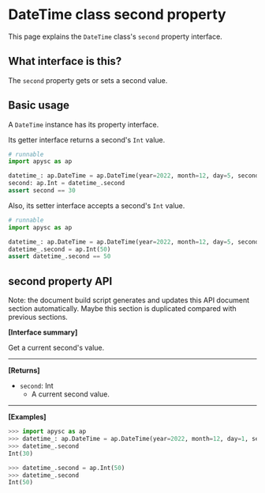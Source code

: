 # DateTime class second property

This page explains the `DateTime` class's `second` property interface.

## What interface is this?

The `second` property gets or sets a second value.

## Basic usage

A `DateTime` instance has its property interface.

Its getter interface returns a second's `Int` value.

```py
# runnable
import apysc as ap

datetime_: ap.DateTime = ap.DateTime(year=2022, month=12, day=5, second=30)
second: ap.Int = datetime_.second
assert second == 30
```

Also, its setter interface accepts a second's `Int` value.

```py
# runnable
import apysc as ap

datetime_: ap.DateTime = ap.DateTime(year=2022, month=12, day=5, second=30)
datetime_.second = ap.Int(50)
assert datetime_.second == 50
```

## second property API

<!-- Docstring: apysc._time.datetime_.DateTime.second -->

<span class="inconspicuous-txt">Note: the document build script generates and updates this API document section automatically. Maybe this section is duplicated compared with previous sections.</span>

**[Interface summary]**

Get a current second's value.<hr>

**[Returns]**

- `second`: Int
  - A current second value.

<hr>

**[Examples]**

```py
>>> import apysc as ap
>>> datetime_: ap.DateTime = ap.DateTime(year=2022, month=12, day=1, second=30)
>>> datetime_.second
Int(30)

>>> datetime_.second = ap.Int(50)
>>> datetime_.second
Int(50)
```